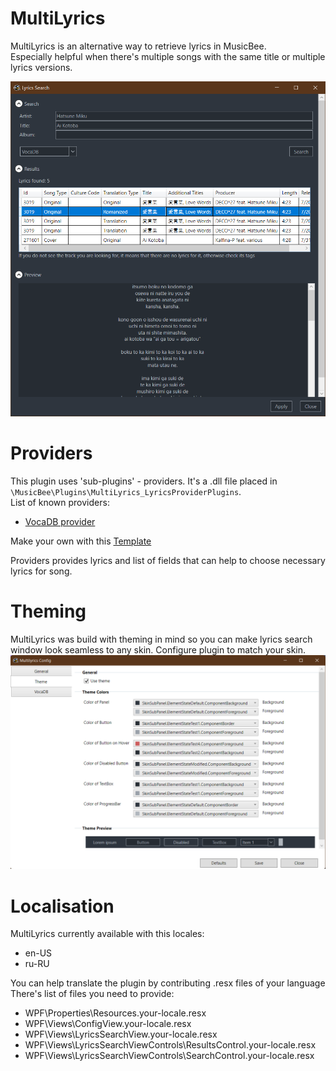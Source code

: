 # MultiLyrics
MultiLyrics is an alternative way to retrieve lyrics in MusicBee.  
Especially helpful when there's multiple songs with the same title or multiple lyrics versions.  

![Screenshot](scr.png)

# Providers

This plugin uses 'sub-plugins' - providers. It's a .dll file placed in `\MusicBee\Plugins\MultiLyrics_LyricsProviderPlugins`.  
List of known providers:
 - [VocaDB provider](https://github.com/PetrK39/VocaDBMultiLyricsProvider)
   
Make your own with this [Template](https://github.com/PetrK39/MultiLyricsTemplateProvider)

Providers provides lyrics and list of fields that can help to choose necessary lyrics for song.

# Theming

MultiLyrics was build with theming in mind so you can make lyrics search window look seamless to any skin.
Configure plugin to match your skin.  
![Screenshot2](scr2.png)

# Localisation

MultiLyrics currently available with this locales:
 - en-US
 - ru-RU
 
You can help translate the plugin by contributing .resx files of your language
There's list of files you need to provide:
 - WPF\Properties\Resources.your-locale.resx
 - WPF\Views\ConfigView.your-locale.resx
 - WPF\Views\LyricsSearchView.your-locale.resx
 - WPF\Views\LyricsSearchViewControls\ResultsControl.your-locale.resx
  - WPF\Views\LyricsSearchViewControls\SearchControl.your-locale.resx
